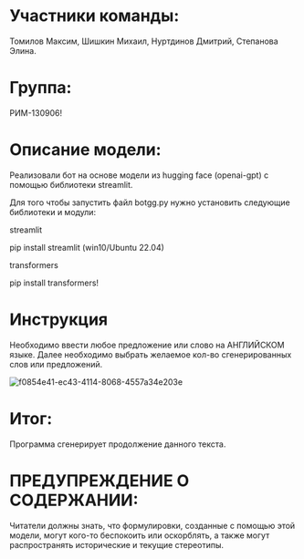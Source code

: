 # Участники команды:
Томилов Максим,
Шишкин Михаил, 
Нуртдинов Дмитрий, 
Степанова Элина.
# Группа: 
РИМ-130906!
# Описание модели:
Реализовали бот на основе модели из hugging face (openai-gpt) с помощью библиотеки streamlit.

Для того чтобы запустить файл botgg.py нужно установить следующие библиотеки и модули:

streamlit

pip install streamlit (win10/Ubuntu 22.04)

transformers

pip install transformers!

# Инструкция
Необходимо ввести любое предложение или слово на АНГЛИЙСКОМ языке.
Далее необходимо выбрать желаемое кол-во сгенерированных слов или предложений.

![f0854e41-ec43-4114-8068-4557a34e203e](https://github.com/Dimassik2000/kak_ne_sdohnut/assets/149301527/a6dd0d5f-6961-41bf-8cd8-e3022b5507bd)


# Итог:
Программа сгенерирует продолжение данного текста.
# ПРЕДУПРЕЖДЕНИЕ О СОДЕРЖАНИИ: 
Читатели должны знать, что формулировки, созданные с помощью этой модели, могут кого-то беспокоить или оскорблять, а также могут распространять исторические и текущие стереотипы.
